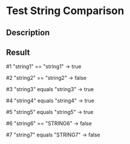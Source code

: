 # Test String Comparison

## Description

## Result

#1
 "string1" == "string1" -> true
 
#2
 "string2" == "string2" -> false
 
#3
 "string3" equals "string3" -> true
 
#4
 "string4" equals "string4" -> true
 
#5
 "string5" equals "string5" -> true
 
#6
 "string6" == "STRING6" -> false
 
#7
 "string7" equals "STRING7" -> false
 

